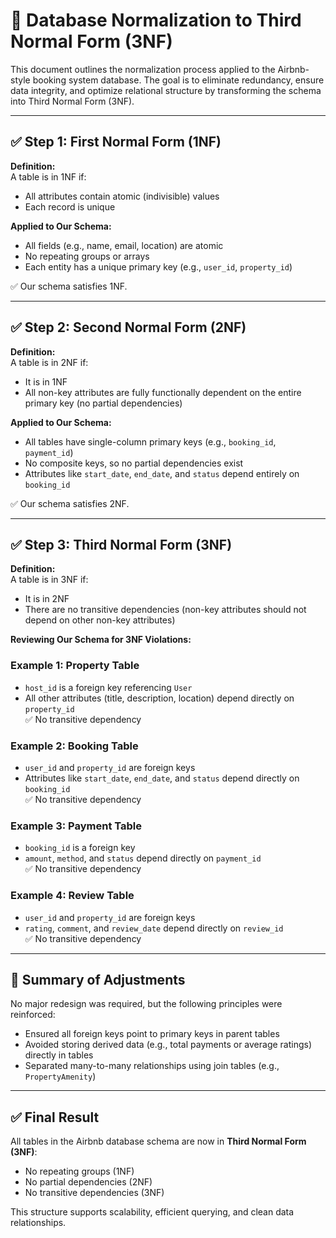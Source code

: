 # 🧠 Database Normalization to Third Normal Form (3NF)

This document outlines the normalization process applied to the Airbnb-style booking system database. The goal is to eliminate redundancy, ensure data integrity, and optimize relational structure by transforming the schema into Third Normal Form (3NF).

---

## ✅ Step 1: First Normal Form (1NF)

**Definition:**  
A table is in 1NF if:
- All attributes contain atomic (indivisible) values
- Each record is unique

**Applied to Our Schema:**  
- All fields (e.g., name, email, location) are atomic  
- No repeating groups or arrays  
- Each entity has a unique primary key (e.g., `user_id`, `property_id`)

✅ Our schema satisfies 1NF.

---

## ✅ Step 2: Second Normal Form (2NF)

**Definition:**  
A table is in 2NF if:
- It is in 1NF
- All non-key attributes are fully functionally dependent on the entire primary key (no partial dependencies)

**Applied to Our Schema:**  
- All tables have single-column primary keys (e.g., `booking_id`, `payment_id`)  
- No composite keys, so no partial dependencies exist  
- Attributes like `start_date`, `end_date`, and `status` depend entirely on `booking_id`

✅ Our schema satisfies 2NF.

---

## ✅ Step 3: Third Normal Form (3NF)

**Definition:**  
A table is in 3NF if:
- It is in 2NF
- There are no transitive dependencies (non-key attributes should not depend on other non-key attributes)

**Reviewing Our Schema for 3NF Violations:**

### Example 1: Property Table  
- `host_id` is a foreign key referencing `User`  
- All other attributes (title, description, location) depend directly on `property_id`  
✅ No transitive dependency

### Example 2: Booking Table  
- `user_id` and `property_id` are foreign keys  
- Attributes like `start_date`, `end_date`, and `status` depend directly on `booking_id`  
✅ No transitive dependency

### Example 3: Payment Table  
- `booking_id` is a foreign key  
- `amount`, `method`, and `status` depend directly on `payment_id`  
✅ No transitive dependency

### Example 4: Review Table  
- `user_id` and `property_id` are foreign keys  
- `rating`, `comment`, and `review_date` depend directly on `review_id`  
✅ No transitive dependency

---

## 🧩 Summary of Adjustments

No major redesign was required, but the following principles were reinforced:
- Ensured all foreign keys point to primary keys in parent tables
- Avoided storing derived data (e.g., total payments or average ratings) directly in tables
- Separated many-to-many relationships using join tables (e.g., `PropertyAmenity`)

---

## ✅ Final Result

All tables in the Airbnb database schema are now in **Third Normal Form (3NF)**:
- No repeating groups (1NF)
- No partial dependencies (2NF)
- No transitive dependencies (3NF)

This structure supports scalability, efficient querying, and clean data relationships.

